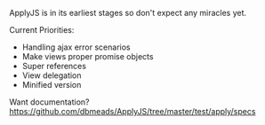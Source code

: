 ApplyJS is in its earliest stages so don't expect any miracles yet.

Current Priorities:

- Handling ajax error scenarios
- Make views proper promise objects
- Super references
- View delegation
- Minified version

Want documentation? https://github.com/dbmeads/ApplyJS/tree/master/test/apply/specs
